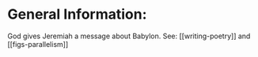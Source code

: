 # General Information:

God gives Jeremiah a message about Babylon. See: [[writing-poetry]] and [[figs-parallelism]]